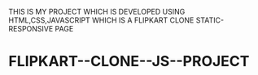 THIS IS MY PROJECT WHICH IS DEVELOPED USING
HTML,CSS,JAVASCRIPT WHICH IS A FLIPKART CLONE STATIC-RESPONSIVE PAGE
# FLIPKART--CLONE--JS--PROJECT
